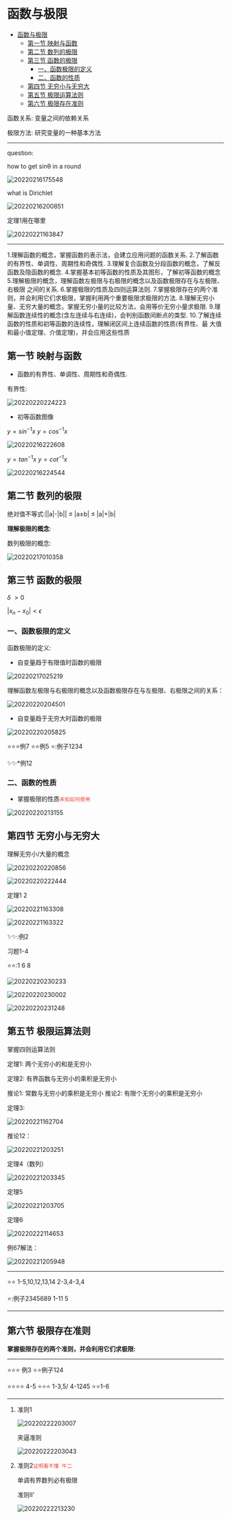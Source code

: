 # 函数与极限

- [函数与极限](#函数与极限)
  - [第一节 映射与函数](#第一节-映射与函数)
  - [第二节 数列的极限](#第二节-数列的极限)
  - [第三节 函数的极限](#第三节-函数的极限)
    - [一、函数极限的定义](#一函数极限的定义)
    - [二、函数的性质](#二函数的性质)
  - [第四节 无穷小与无穷大](#第四节-无穷小与无穷大)
  - [第五节 极限运算法则](#第五节-极限运算法则)
  - [第六节 极限存在准则](#第六节-极限存在准则)

函数关系: 变量之间的依赖关系

极限方法: 研究变量的一种基本方法

---
question:

how to get sinθ in a round

![20220216175548](https://raw.githubusercontent.com/Logible/Image/main/note_image/20220216175548.png)

what is Dirichlet

![20220216200851](https://raw.githubusercontent.com/Logible/Image/main/note_image/20220216200851.png)

定理1用在哪里

![20220221163847](https://raw.githubusercontent.com/Logible/Image/main/note_image/20220221163847.png)

---
1.理解函数的概念，掌握函数的表示法，会建立应用问题的函数关系.
2.了解函数的有界性、单调性、周期性和奇偶性.
3.理解复合函数及分段函数的概念，了解反函数及隐函数的概念.
4.掌握基本初等函数的性质及其图形，了解初等函数的概念
5.理解极限的概念，理解函数左极限与右极限的概念以及函数极限存在与左极限、右极限
之间的关系.
6.掌握极限的性质及四则运算法则.
7.掌握极限存在的两个准则，并会利用它们求极限，掌握利用两个重要极限求极限的方法.
8.理解无穷小量、无穷大量的概念，掌握无穷小量的比较方法，会用等价无穷小量求极限.
9.理解函数连续性的概念(含左连续与右连续)，会判别函数间断点的类型.
10.了解连续函数的性质和初等函数的连续性，理解闭区间上连续函数的性质(有界性、最
大值和最小值定理、介值定理)，并会应用这些性质

## 第一节 映射与函数

- 函数的有界性、单调性、周期性和奇偶性.

有界性:

![20220220224223](https://raw.githubusercontent.com/Logible/Image/main/note_image/20220220224223.png)

- 初等函数图像

$y = sin^{-1}x$ $y = cos^{-1}x$

![20220216222608](https://raw.githubusercontent.com/Logible/Image/main/note_image/20220216222608.png)

$y = tan^{-1}x$ $y = cot^{-1}x$

![20220216224544](https://raw.githubusercontent.com/Logible/Image/main/note_image/20220216224544.png)

## 第二节 数列的极限

绝对值不等式:||a|-|b|| ≤ |a±b| ≤ |a|+|b|

**理解极限的概念**:

数列极限的概念:

![20220217010358](https://raw.githubusercontent.com/Logible/Image/main/note_image/20220217010358.png)

## 第三节 函数的极限

${\displaystyle \delta \ >0}$

${\displaystyle |x_{n}-x_{0}|<\epsilon }$

### 一、函数极限的定义

函数极限的定义:

- 自变量趋于有限值时函数的极限

![20220217025219](https://raw.githubusercontent.com/Logible/Image/main/note_image/20220217025219.png)

理解函数左极限与右极限的概念以及函数极限存在与左极限、右极限之间的关系：

![20220220204501](https://raw.githubusercontent.com/Logible/Image/main/note_image/20220220204501.png)

- 自变量趋于无穷大时函数的极限

![20220220205825](https://raw.githubusercontent.com/Logible/Image/main/note_image/20220220205825.png)

⭐⭐⭐例7
⭐⭐例5
⭐:例子1234

✨✨*例12

### 二、函数的性质

- 掌握极限的性质<code style="color:#ea4335">未知如何使用</code>

![20220220213155](https://raw.githubusercontent.com/Logible/Image/main/note_image/20220220213155.png)

## 第四节 无穷小与无穷大

理解无穷小/大量的概念

![20220220220856](https://raw.githubusercontent.com/Logible/Image/main/note_image/20220220220856.png)

![20220220222444](https://raw.githubusercontent.com/Logible/Image/main/note_image/20220220222444.png)

定理1 2

![20220221163308](https://raw.githubusercontent.com/Logible/Image/main/note_image/20220221163308.png)

![20220221163322](https://raw.githubusercontent.com/Logible/Image/main/note_image/20220221163322.png)

✨✨:例2

习题1-4

⭐⭐:1 6 8

![20220220230233](https://raw.githubusercontent.com/Logible/Image/main/note_image/20220220230233.png)

![20220220230002](https://raw.githubusercontent.com/Logible/Image/main/note_image/20220220230002.png)

![20220220231248](https://raw.githubusercontent.com/Logible/Image/main/note_image/20220220231248.png)

## 第五节 极限运算法则

掌握四则运算法则

定理1: 两个无穷小的和是无穷小

定理2: 有界函数与无穷小的乘积是无穷小

推论1: 常数与无穷小的乘积是无穷小
推论2: 有限个无穷小的乘积是无穷小

定理3:

![20220221162704](https://raw.githubusercontent.com/Logible/Image/main/note_image/20220221162704.png)

推论12：

![20220221203251](https://raw.githubusercontent.com/Logible/Image/main/note_image/20220221203251.png)

定理4（数列）

![20220221203345](https://raw.githubusercontent.com/Logible/Image/main/note_image/20220221203345.png)

定理5

![20220221203705](https://raw.githubusercontent.com/Logible/Image/main/note_image/20220221203705.png)

定理6

![20220222114653](https://raw.githubusercontent.com/Logible/Image/main/note_image/20220222114653.png)

例67解法：

![20220221205948](https://raw.githubusercontent.com/Logible/Image/main/note_image/20220221205948.png)

---
⭐⭐ 1-5,10,12,13,14 2-3,4-3,4

⭐:例子2345689 1-11 5

---

## 第六节 极限存在准则

**掌握极限存在的两个准则，并会利用它们求极限:**

---
⭐⭐⭐ 例3
⭐⭐例子124

⭐⭐⭐⭐ 4-5
⭐⭐⭐ 1-3,5/ 4-1245
⭐⭐1-6

---

1. 准则1

    ![20220222203007](https://raw.githubusercontent.com/Logible/Image/main/note_image/20220222203007.png)

    夹逼准则

    ![20220222203043](https://raw.githubusercontent.com/Logible/Image/main/note_image/20220222203043.png)

2. 准则2<code style="color:#ea4335">证明看不懂 牛二</code>

    单调有界数列必有极限

    准则II'

    ![20220222213230](https://raw.githubusercontent.com/Logible/Image/main/note_image/20220222213230.png)
